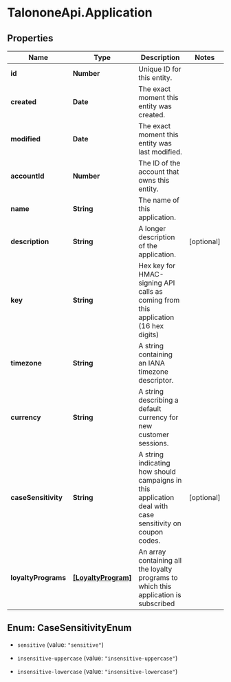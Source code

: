 # TalononeApi.Application

## Properties
Name | Type | Description | Notes
------------ | ------------- | ------------- | -------------
**id** | **Number** | Unique ID for this entity. | 
**created** | **Date** | The exact moment this entity was created. | 
**modified** | **Date** | The exact moment this entity was last modified. | 
**accountId** | **Number** | The ID of the account that owns this entity. | 
**name** | **String** | The name of this application. | 
**description** | **String** | A longer description of the application. | [optional] 
**key** | **String** | Hex key for HMAC-signing API calls as coming from this application (16 hex digits) | 
**timezone** | **String** | A string containing an IANA timezone descriptor. | 
**currency** | **String** | A string describing a default currency for new customer sessions. | 
**caseSensitivity** | **String** | A string indicating how should campaigns in this application deal with case sensitivity on coupon codes. | [optional] 
**loyaltyPrograms** | [**[LoyaltyProgram]**](LoyaltyProgram.md) | An array containing all the loyalty programs to which this application is subscribed | 


<a name="CaseSensitivityEnum"></a>
## Enum: CaseSensitivityEnum


* `sensitive` (value: `"sensitive"`)

* `insensitive-uppercase` (value: `"insensitive-uppercase"`)

* `insensitive-lowercase` (value: `"insensitive-lowercase"`)




